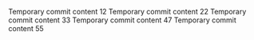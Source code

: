 Temporary commit content 12
Temporary commit content 22
Temporary commit content 33
Temporary commit content 47
Temporary commit content 55
